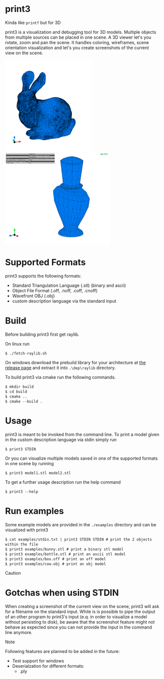 # print3

Kinda like `printf` but for 3D

print3 is a visualization and debugging tool for 3D models. Multiple objects from multiple sources can be placed in one scene. A 3D viewer let's you rotate, zoom and pan the scene. It handles coloring, wireframes, scene orientation visualization and let's you create screenshots of the current view on the scene.

<p float="left">
  <img alt="3D visualization of a bunny" src="/assets/bunny.png" height="300" />
  <img alt="3D visualization of a bottle with hud" src="/assets/bottle_hud.png" height="300" />
</p>

# Supported Formats

print3 supports the following formats:
* Standard Triangulation Language (.stl) (binary and ascii)
* Object File Format (.off, .noff, .coff, .cnoff)
* Wavefront OBJ (.obj)
* custom description language via the standard input

# Build

Before building print3 first get raylib.

On linux run

```console
$ ./fetch-raylib.sh
```

On windows download the prebuild library for your architecture at [the release page](https://github.com/raysan5/raylib/releases/tag/5.0) and extract it into `.\dep\raylib` directory.

To build print3 via cmake run the following commands.

```console
$ mkdir build
$ cd build
$ cmake ..
$ cmake --build .
```

# Usage

print3 is meant to be invoked from the command line. To print a model given in the custom description language via stdin simply run

```console
$ print3 STDIN
```

Or you can visualize multiple models saved in one of the supported formats in one scene by running

```console
$ print3 model1.stl model2.stl
```

To get a further usage description run the help command

``` console
$ print3 --help
```

# Run examples

Some example models are provided in the `./examples` directory and can be visualized with print3

```console
$ cat examples/stdin.txt | print3 STDIN STDIN # print the 2 objects within the file
$ print3 examples/bunny.stl # print a binary stl model
$ print3 examples/bottle.stl # print an ascii stl model
$ print3 examples/box.off # print an off model
$ print3 examples/cow.obj # print an obj model
```

> [!CAUTION]
> # Gotchas when using STDIN
>
> When creating a screenshot of the current view on the scene, print3 will ask for a filename on the standard input. While is is possible to pipe the output of an other program to print3's input (e.q. in order to visualize a model without persisting to disk), be aware that the screenshot feature might not behave as expected since you can not provide the input in the command line anymore.

> [!NOTE]
> Following features are planned to be added in the future:
> * Test support for windows
> * Deserialzation for different formats:
>     * .ply
